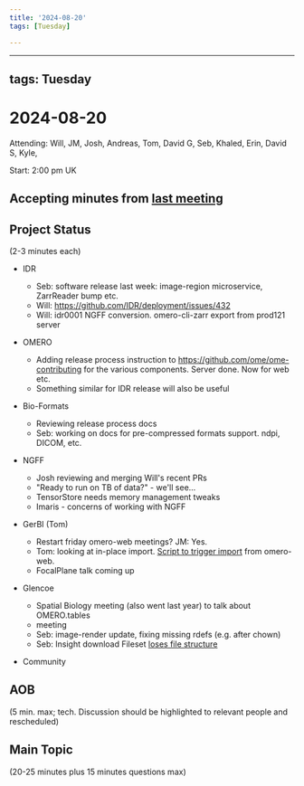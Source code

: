 ```yaml
---
title: '2024-08-20'
tags: [Tuesday]

---
```


---
tags: Tuesday
---

# 2024-08-20

Attending: Will, JM, Josh, Andreas, Tom, David G, Seb, Khaled, Erin, David S, Kyle, 

Start: 2:00 pm UK

## Accepting minutes from [last meeting](https://hackmd.io/team/ome?nav=overview)

## Project Status

(2-3 minutes each)

- IDR
    - Seb: software release last week: image-region microservice, ZarrReader bump etc.
    - Will: https://github.com/IDR/deployment/issues/432 
    - Will: idr0001 NGFF conversion. omero-cli-zarr export from prod121 server 

- OMERO
  - Adding release process instruction to https://github.com/ome/ome-contributing for the various components. Server done. Now for web etc.
  - Something similar for IDR release will also be useful

- Bio-Formats
    - Reviewing release process docs
    - Seb: working on docs for pre-compressed formats support. ndpi, DICOM, etc.

- NGFF
    - Josh reviewing and merging Will's recent PRs
    - "Ready to run on TB of data?" - we'll see...
    - TensorStore needs memory management tweaks
    - Imaris - concerns of working with NGFF

- GerBI (Tom)
    - Restart friday omero-web meetings? JM: Yes.
    - Tom: looking at in-place import. [Script to trigger import](https://github.com/German-BioImaging/omero_fileserver-import) from omero-web.
    - FocalPlane talk coming up

- Glencoe
    - Spatial Biology meeting (also went last year) to talk about OMERO.tables
    - meeting
    - Seb: image-render update, fixing missing rdefs (e.g. after chown)
    - Seb: Insight download Fileset [loses file structure](https://github.com/ome/omero-gateway-java/issues/89) 

- Community

## AOB

(5 min. max; tech. Discussion should be highlighted to relevant people and rescheduled)

## Main Topic

(20-25 minutes plus 15 minutes questions max)
